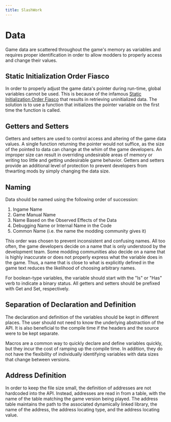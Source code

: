 ```yaml
---
title: SlashWork
---
```

# Data
Game data are scattered throughout the game's memory as variables and requires proper identification in order to allow modders to properly access and change their values.

## Static Initialization Order Fiasco
In order to properly adjust the game data's pointer during run-time, global variables cannot be used. This is because of the infamous [Static Initialization Order Fiasco](https://isocpp.org/wiki/faq/ctors#static-init-order) that results in retrieving uninitialized data. The solution is to use a function that initializes the pointer variable on the first time the function is called.

## Getters and Setters
Getters and setters are used to control access and altering of the game data values. A single function returning the pointer would not suffice, as the size of the pointed to data can change at the whim of the game developers. An improper size can result in overriding undesirable areas of memory or writing too little and getting undesirable game behavior. Getters and setters provide an additional level of protection to prevent developers from thwarting mods by simply changing the data size.

## Naming
Data should be named using the following order of succession:
1. Ingame Name
2. Game Manual Name
3. Name Based on the Observed Effects of the Data
4. Debugging Name or Internal Name in the Code
5. Common Name (i.e. the name the modding community gives it)

This order was chosen to prevent inconsistent and confusing names. All too often, the game developers decide on a name that is only understood by the development team. Some modding communities also decide on a name that is highly inaccurate or does not properly express what the variable does in the game. Thus, a name that is close to what is explicitly defined in the game text reduces the likelihood of choosing arbitrary names.

For boolean-type variables, the variable should start with the "Is" or "Has" verb to indicate a binary status. All getters and setters should be prefixed with Get and Set, respectively.

## Separation of Declaration and Definition
The declaration and definition of the variables should be kept in different places. The user should not need to know the underlying abstraction of the API. It is also beneficial to the compile time if the headers and the source were to be kept separate.

Macros are a common way to quickly declare and define variables quickly, but they incur the cost of ramping up the compile time. In addition, they do not have the flexibility of individually identifying variables with data sizes that change between versions.

## Address Definition
In order to keep the file size small, the definition of addresses are not hardcoded into the API. Instead, addresses are read in from a table, with the name of the table matching the game version being played. The address table maintains the path to the associated dynamically linked library, the name of the address, the address locating type, and the address locating value.
